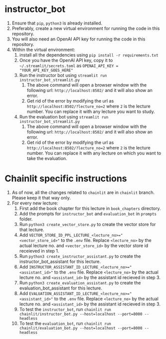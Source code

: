 # instructor_bot

1. Ensure that `pip`, `python3` is already installed.
2. Preferably, create a new virtual environment for running the code in this repository.
3. You will also need an OpenAI API key for running the code in this repository.
5. Within the virtual environment:
    1. install all the dependencies using `pip install -r requirements.txt`
    2. Once you have the OpenAI API key, copy it to `~/.streamlit/secrets.toml` as `OPENAI_API_KEY = "YOUR_API_KEY_GOES_HERE"`
    3. Run the instructor bot using `streamlit run instructor_bot_streamlit.py`
         1. The above command will open a browser window with the following url: `http://localhost:8502/` and it will also show an error.
         2. Get rid of the error by modifying the url as `http://localhost:8502/?lecture_no=2` where `2` is the lecture number. You can replace it with any lecture you want to study.
    4. Run the evaluation bot using `streamlit run instructor_bot_streamlit.py`
         1. The above command will open a browser window with the following url: `http://localhost:8502/` and it will also show an error.
         2. Get rid of the error by modifying the url as `http://localhost:8502/?lecture_no=2` where `2` is the lecture number. You can replace it with any lecture on which you want to take the evaluation.


# Chainlit specific instructions

1. As of now, all the changes related to `chainlit` are in `chainlit` branch. Please keep it that way only.
2. For every new lecture:
   1. First add the book chapter for this lecture in `book_chapters` directory.
   2. Add the prompts for `instructor_bot` and `evaluation_bot` in `prompts` folder. 
   2. Run `python3 create_vector_store.py` to create the vector store for that lecture.
   2. Add `VECTOR_STORE_ID_PPL_LECTURE_<lecture_no>="<vector_store_id>"` to the `.env` 
      file. Replace `<lecture_no>` by the actual lecture no. and `<vector_store_id>` by the vector store id 
      receieved in step 1.
   3. Run `python3 create_instructor_assistant.py` to create the instructor_bot_assistant for this lecture.
   4. Add `INSTRUCTOR_ASSISTANT_ID_LECTURE_<lecture_no>="<assistant_id>"` to the `.env` 
      file. Replace `<lecture_no>` by the actual lecture no. and `<assistant_id>` by the assistant id 
      recieved in step 3.
   5. Run `python3 create_evaluation_assistant.py` to create the evaluation_bot_assistant for this lecture.
   6. Add `EVALUATION_ASSISTANT_ID_LECTURE_<lecture_no>="<assistant_id>"` to the `.env` 
      file. Replace `<lecture_no>` by the actual lecture no. and `<assistant_id>` by the assistant id 
      recieved in step 3.
   7. To test the `instructor_bot`, run `chainlit run chainlit/instructor_bot.py --host=localhost --port=8000 --headless`
   8. To test the `evaluation_bot`, run `chainlit run chainlit/evaluation_bot.py --host=localhost --port=8000 --headless`